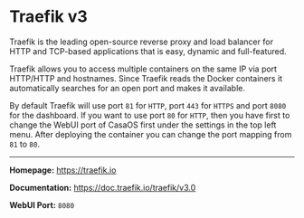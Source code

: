 # Traefik v3

Traefik is the leading open-source reverse proxy and load balancer for HTTP and TCP-based applications that is easy, dynamic and full-featured.

Traefik allows you to access multiple containers on the same IP via port HTTP/HTTP and hostnames. Since Traefik reads the Docker containers it automatically searches for an open port and makes it available.

By default Traefik will use port `81` for `HTTP`, port `443` for `HTTPS` and port `8080` for the dashboard. If you want to use port `80` for `HTTP`, then you have first to change the WebUI port of CasaOS first under the settings in the top left menu. After deploying the container you can change the port mapping from `81` to `80`.

---

**Homepage:** https://traefik.io

**Documentation:** https://doc.traefik.io/traefik/v3.0

**WebUI Port:** `8080`
